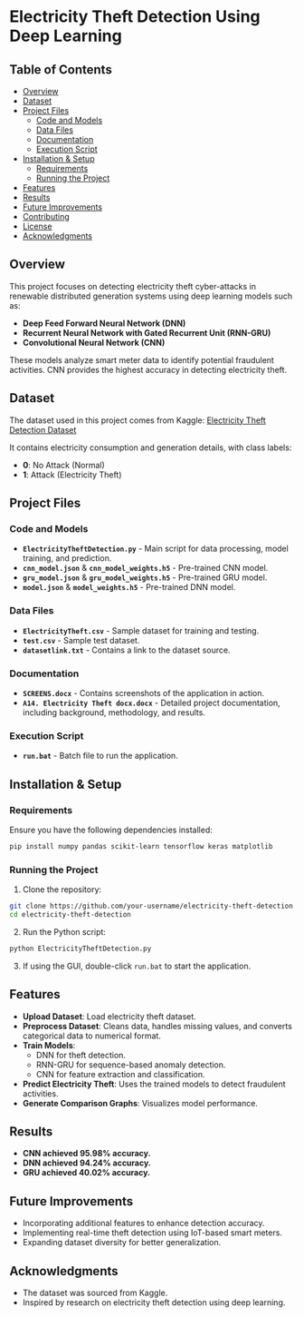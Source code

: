 # Electricity Theft Detection Using Deep Learning

## Table of Contents
- [Overview](#overview)
- [Dataset](#dataset)
- [Project Files](#project-files)
  - [Code and Models](#code-and-models)
  - [Data Files](#data-files)
  - [Documentation](#documentation)
  - [Execution Script](#execution-script)
- [Installation & Setup](#installation--setup)
  - [Requirements](#requirements)
  - [Running the Project](#running-the-project)
- [Features](#features)
- [Results](#results)
- [Future Improvements](#future-improvements)
- [Contributing](#contributing)
- [License](#license)
- [Acknowledgments](#acknowledgments)

## Overview
This project focuses on detecting electricity theft cyber-attacks in renewable distributed generation systems using deep learning models such as:
- **Deep Feed Forward Neural Network (DNN)**
- **Recurrent Neural Network with Gated Recurrent Unit (RNN-GRU)**
- **Convolutional Neural Network (CNN)**

These models analyze smart meter data to identify potential fraudulent activities. CNN provides the highest accuracy in detecting electricity theft.

## Dataset
The dataset used in this project comes from Kaggle:
[Electricity Theft Detection Dataset](https://www.kaggle.com/mrmorj/fraud-detection-in-electricity-and-gas-consumption?select=client_train.csv)

It contains electricity consumption and generation details, with class labels:
- **0**: No Attack (Normal)
- **1**: Attack (Electricity Theft)

## Project Files
### Code and Models
- **`ElectricityTheftDetection.py`** - Main script for data processing, model training, and prediction.
- **`cnn_model.json`** & **`cnn_model_weights.h5`** - Pre-trained CNN model.
- **`gru_model.json`** & **`gru_model_weights.h5`** - Pre-trained GRU model.
- **`model.json`** & **`model_weights.h5`** - Pre-trained DNN model.

### Data Files
- **`ElectricityTheft.csv`** - Sample dataset for training and testing.
- **`test.csv`** - Sample test dataset.
- **`datasetlink.txt`** - Contains a link to the dataset source.

### Documentation
- **`SCREENS.docx`** - Contains screenshots of the application in action.
- **`A14. Electricity Theft docx.docx`** - Detailed project documentation, including background, methodology, and results.

### Execution Script
- **`run.bat`** - Batch file to run the application.

## Installation & Setup
### Requirements
Ensure you have the following dependencies installed:
```bash
pip install numpy pandas scikit-learn tensorflow keras matplotlib
```

### Running the Project
1. Clone the repository:
```bash
git clone https://github.com/your-username/electricity-theft-detection.git
cd electricity-theft-detection
```
2. Run the Python script:
```bash
python ElectricityTheftDetection.py
```
3. If using the GUI, double-click `run.bat` to start the application.

## Features
- **Upload Dataset**: Load electricity theft dataset.
- **Preprocess Dataset**: Cleans data, handles missing values, and converts categorical data to numerical format.
- **Train Models**:
  - DNN for theft detection.
  - RNN-GRU for sequence-based anomaly detection.
  - CNN for feature extraction and classification.
- **Predict Electricity Theft**: Uses the trained models to detect fraudulent activities.
- **Generate Comparison Graphs**: Visualizes model performance.

## Results
- **CNN achieved 95.98% accuracy.**
- **DNN achieved 94.24% accuracy.**
- **GRU achieved 40.02% accuracy.**

## Future Improvements
- Incorporating additional features to enhance detection accuracy.
- Implementing real-time theft detection using IoT-based smart meters.
- Expanding dataset diversity for better generalization.

## Acknowledgments
- The dataset was sourced from Kaggle.
- Inspired by research on electricity theft detection using deep learning.

